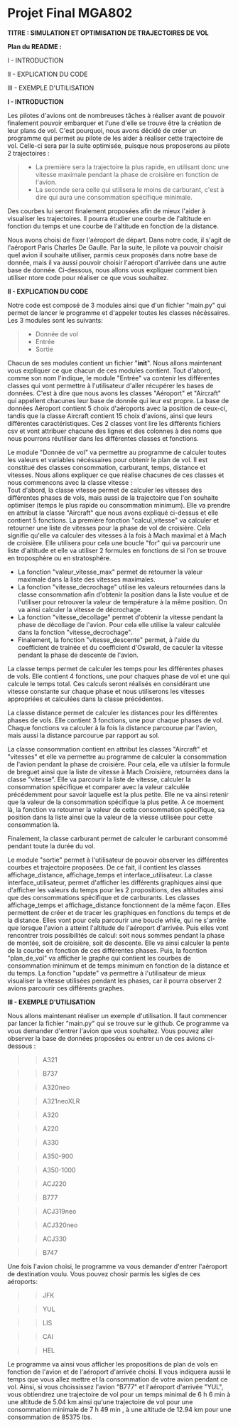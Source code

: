 # Projet Final MGA802
**TITRE : SIMULATION ET OPTIMISATION DE TRAJECTOIRES DE VOL**

**Plan du README :**

I - INTRODUCTION

II - EXPLICATION DU CODE

III - EXEMPLE D'UTILISATION




**I - INTRODUCTION**


Les pilotes d'avions ont de nombreuses tâches à réaliser avant de pouvoir finalement pouvoir embarquer et l'une d'elle se trouve être la création de leur plans de vol.
C'est pourquoi, nous avons décidé de créer un programme qui permet au pilote de les aider à réaliser cette trajectoire de vol. Celle-ci sera par la suite optimisée, puisque nous proposerons au pilote 2 trajectoires :

>- La première sera la trajectoire la plus rapide, en utilisant donc une vitesse maximale pendant la phase de croisière en fonction de l'avion.  
>- La seconde sera celle qui utilisera le moins de carburant, c'est à dire qui aura une consommation spécifique minimale.  

Des courbes lui seront finalement proposées afin de mieux l'aider à visualiser les trajectoires. Il pourra étudier une courbe de l'altitude en fonction du temps et une courbe de l'altitude en fonction de la distance.

Nous avons choisi de fixer l'aéroport de départ. Dans notre code, il s'agit de l'aéroport Paris Charles De Gaulle.
Par la suite, le pilote va pouvoir choisir quel avion il souhaite utiliser, parmis ceux proposés dans notre base de donnée, mais il va aussi pouvoir choisir l'aéroport d'arrivée dans une autre base de donnée.
Ci-dessous, nous allons vous expliquer comment bien utiliser ntore code pour réaliser ce que vous souhaitez.

**II - EXPLICATION DU CODE**

Notre code est composé de 3 modules ainsi que d'un fichier "main.py" qui permet de lancer le programme et d'appeler toutes les classes nécéssaires. Les 3 modules sont les suivants: 

>- Donnée de vol  
>- Entrée    
>- Sortie  

Chacun de ses modules contient un fichier "__init__".
Nous allons maintenant vous expliquer ce que chacun de ces modules contient. Tout d'abord, comme son nom l'indique, le module "Entrée" va contenir les différentes classes qui vont permettre à l'utilisateur d'aller récupérer les bases de données.
C'est à dire que nous avons les classes "Aéroport" et "Aircraft" qui appellent chacunes leur base de donnée qui leur est propre. La base de données Aéroport contient 5 choix d'aéroports avec la position de ceux-ci, tandis que la classe Aircraft contient 15 choix d'avions, ainsi que leurs différentes caractéristiques.
Ces 2 classes vont lire les différents fichiers csv et vont attribuer chacune des lignes et des colonnes à des noms que nous pourrons réutiliser dans les différentes classes et fonctions.


Le module "Donnée de vol" va permettre au programme de calculer toutes les valeurs et variables nécéssaires pour obtenir le plan de vol. Il est constitué des classes consommation, carburant, temps, distance et vitesses.
Nous allons expliquer ce que réalise chacunes de ces classes et nous commencons avec la classe vitesse :  
Tout d'abord, la classe vitesse permet de calculer les vitesses des différentes phases de vols, mais aussi de la trajectoire que l'on souhaite optimiser (temps le plus rapide ou consommation minimum).
Elle va prendre en attribut la classe "Aircraft" que nous avons expliqué ci-dessus et elle contient 5 fonctions. La première fonction "calcul_vitesse" va calculer et retourner une liste de vitesses pour la phase de vol de croisière. Cela signifie qu'elle va calculer des vitesses à la fois à Mach maximal et à Mach de croisière. Elle utilisera pour cela une boucle "for" qui va parcourir une liste d'altitude et elle va utiliser 2 formules en fonctions de si l'on se trouve en troposphère ou en stratosphère.
- La fonction "valeur_vitesse_max" permet de retourner la valeur maximale dans la liste des vitesses maximales.
- La fonction "vitesse_decrochage" utilise les valeurs retournées dans la classe consommation afin d'obtenir la position dans la liste voulue et de l'utiliser pour retrouver la valeur de température à la même position. On va ainsi calculer la vitesse de décrochage.
- La fonction "vitesse_decollage" permet d'obtenir la vitesse pendant la phase de décollage de l'avion. Pour cela elle utilise la valeur calculée dans la fonction "vitesse_decrochage".
- Finalement, la fonction "vitesse_descente" permet, à l'aide du coefficient de trainée et du coefficient d'Oswald, de caculer la vitesse pendant la phase de descente de l'avion.

La classe temps permet de calculer les temps pour les différentes phases de vols. Elle contient 4 fonctions, une pour chaques phase de vol et une qui calcule le temps total. Ces calculs seront réalisés en considérant une vitesse constante sur chaque phase et nous utiliserons les vitesses appropriées et calculées dans la classe précédentes.

La classe distance permet de calculer les distances pour les différentes phases de vols. Elle contient 3 fonctions, une pour chaque phases de vol. Chaque fonctions va calculer à la fois la distance parcourue par l'avion, mais aussi la distance parcourue par rapport au sol.

La classe consommation contient en attribut les classes "Aircraft" et "vitesses" et elle va permettre au programme de calculer la consommation de l'avion pendant la phase de croisière. Pour cela, elle va utilsier la formule de breguet ainsi que la liste de vitesse à Mach Croisière, retournées dans la classe "vitesse".
Elle va parcourir la liste de vitesse, calculer la consommation spécifique et comparer avec la valeur calculée précédemment pour savoir laquelle est la plus petite. Elle ne va ainsi retenir que la valeur de la consommation spécifique la plus petite. A ce moement là, la fonction va retourner la valeur de cette consommation spécifique, sa position dans la liste ainsi que la valeur de la viesse utilisée pour cette consommation là.

Finalement, la classe carburant permet de calculer le carburant consommé pendant toute la durée du vol.


Le module "sortie" permet à l'utilisateur de pouvoir observer les différentes courbes et trajectoire proposées. De ce fait, il contient les classes affichage_distance, affichage_temps et interface_utilisateur.
La classe interface_utilisateur, permet d'afficher les différents graphiques ainsi que d'afficher les valeurs du temps pour les 2 propositions, des altitudes ainsi que des consommations spécifique et de carburants.
Les classes affichage_temps et affichage_distance fonctionnent de la même façon. Elles permettent de créer et de tracer les graphiques en fonctions du temps et de la distance. Elles vont pour cela parcourir une boucle while, qui ne s'arrête que lorsque l'avion a atteint l'altitude de l'aéroport d'arrivée. Puis elles vont rencontrer trois possibilités de calcul: soit nous sommes pendant la phase de montée, soit de croisière, soit de descente. 
Elle va ainsi calculer la pente de la courbe en fonction de ces différentes phases. Puis, la focntion "plan_de_vol" va afficher le graphe qui contient les courbes de consommation minimum et de temps minimum en fonction de la distance et du temps. La fonction "update" va permettre à l'utilisateur de mieux visualiser la vitesse utilisées pendant les phases, car il pourra observer 2 avions parcourir ces différents graphes.


**III - EXEMPLE D'UTILISATION**

Nous allons maintenant réaliser un exemple d'utilisation. Il faut commencer par lancer la fichier "main.py" qui se trouve sur le github. Ce programme va vous demander d'entrer l'avion que vous souhaitez. Vous pouvez aller observer la base de données proposées ou entrer un de ces avions ci-dessous :

>>A321

>>B737

>>A320neo

>>A321neoXLR

>>A320

>>A220

>>A330

>>A350-900

>>A350-1000

>>ACJ220

>>B777

>>ACJ319neo

>>ACJ320neo

>>ACJ330

>>B747

Une fois l'avion choisi, le programme va vous demander d'entrer l'aéroport de destination voulu. Vous pouvez chosir parmis les sigles de ces aéroports: 

>>JFK

>>YUL

>>LIS

>>CAI

>>HEL

Le programme va ainsi vous afficher les propositions de plan de vols en fonction de l'avion et de l'aéroport d'arrivée choisi. Il vous indiquera aussi le temps que vous allez mettre et la consommation de votre avion pendant ce vol.
Ainsi, si vous choississez l'avion "B777" et l'aéroport d'arrivée "YUL", vous obtiendrez une trajectoire de vol pour un temps minimal de 6 h 6 min à une altitude de 5.04 km ainsi qu'une trajectoire de vol pour une consommation minimale de 7 h 49 min , à une altitude de 12.94 km pour une consommation de 85375 lbs.
 







